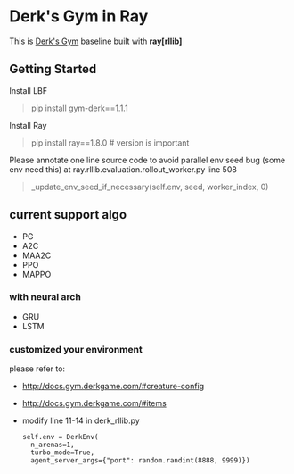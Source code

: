 # Derk's Gym in Ray

This is [Derk's Gym](https://gym.derkgame.com) baseline built with **ray[rllib]**

## Getting Started

Install LBF
> pip install gym-derk==1.1.1

Install Ray
> pip install ray==1.8.0 # version is important

Please annotate one line source code to avoid parallel env seed bug (some env need this)
at ray.rllib.evaluation.rollout_worker.py line 508

> _update_env_seed_if_necessary(self.env, seed, worker_index, 0)

## current support algo
- PG
- A2C
- MAA2C
- PPO
- MAPPO
 
### with neural arch
- GRU
- LSTM

### customized your environment

please refer to:
- http://docs.gym.derkgame.com/#creature-config
- http://docs.gym.derkgame.com/#items
- modify line 11-14 in derk_rllib.py

      self.env = DerkEnv(
        n_arenas=1,
        turbo_mode=True,
        agent_server_args={"port": random.randint(8888, 9999)})





